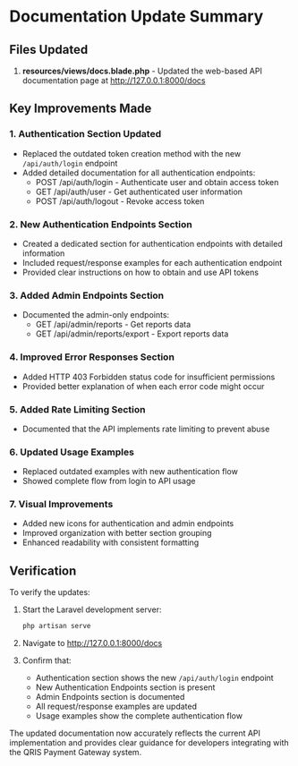 # Documentation Update Summary

## Files Updated

1. **resources/views/docs.blade.php** - Updated the web-based API documentation page at http://127.0.0.1:8000/docs

## Key Improvements Made

### 1. Authentication Section Updated
- Replaced the outdated token creation method with the new `/api/auth/login` endpoint
- Added detailed documentation for all authentication endpoints:
  - POST /api/auth/login - Authenticate user and obtain access token
  - GET /api/auth/user - Get authenticated user information
  - POST /api/auth/logout - Revoke access token

### 2. New Authentication Endpoints Section
- Created a dedicated section for authentication endpoints with detailed information
- Included request/response examples for each authentication endpoint
- Provided clear instructions on how to obtain and use API tokens

### 3. Added Admin Endpoints Section
- Documented the admin-only endpoints:
  - GET /api/admin/reports - Get reports data
  - GET /api/admin/reports/export - Export reports data

### 4. Improved Error Responses Section
- Added HTTP 403 Forbidden status code for insufficient permissions
- Provided better explanation of when each error code might occur

### 5. Added Rate Limiting Section
- Documented that the API implements rate limiting to prevent abuse

### 6. Updated Usage Examples
- Replaced outdated examples with new authentication flow
- Showed complete flow from login to API usage

### 7. Visual Improvements
- Added new icons for authentication and admin endpoints
- Improved organization with better section grouping
- Enhanced readability with consistent formatting

## Verification

To verify the updates:

1. Start the Laravel development server:
   ```bash
   php artisan serve
   ```

2. Navigate to http://127.0.0.1:8000/docs

3. Confirm that:
   - Authentication section shows the new `/api/auth/login` endpoint
   - New Authentication Endpoints section is present
   - Admin Endpoints section is documented
   - All request/response examples are updated
   - Usage examples show the complete authentication flow

The updated documentation now accurately reflects the current API implementation and provides clear guidance for developers integrating with the QRIS Payment Gateway system.